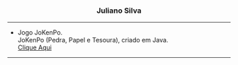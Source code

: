 <h3 align="center">Juliano Silva</h3>
<hr>

* Jogo JoKenPo.  
JoKenPo (Pedra, Papel e Tesoura), criado em Java.  
[Clique Aqui](https://github.com/julianoacs/Projetos/tree/main/JoKenPo)  
  
<hr>
